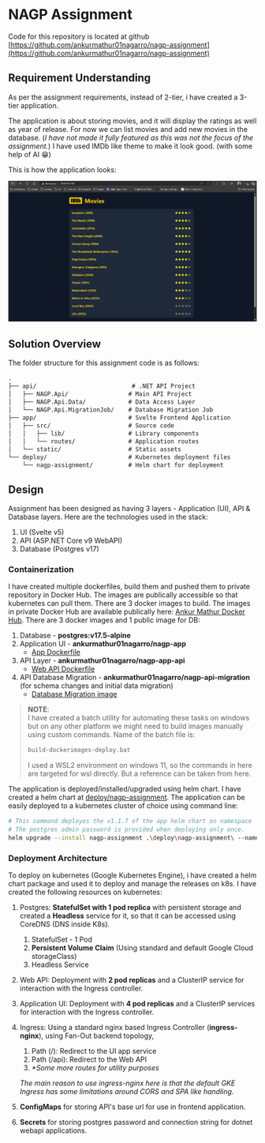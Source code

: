 # NAGP Assignment
Code for this repository is located at github [https://github.com/ankurmathur01nagarro/nagp-assignment](https://github.com/ankurmathur01nagarro/nagp-assignment)

## Requirement Understanding
As per the assignment requirements, instead of 2-tier, i have created a 3-tier application.

The application is about storing movies, and it will display the ratings as well as year of release. For now we can list movies and add new movies in the database. (_I have not made it fully featured as this was not the focus of the assignment._) I have used IMDb like theme to make it look good. (with some help of AI 😁)

This is how the application looks:

![alt text](/images/image.png)


## Solution Overview

The folder structure for this assignment code is as follows:
```
.
├── api/                           # .NET API Project
│   ├── NAGP.Api/                 # Main API Project
│   ├── NAGP.Api.Data/            # Data Access Layer
│   └── NAGP.Api.MigrationJob/    # Database Migration Job
├── app/                          # Svelte Frontend Application
│   ├── src/                      # Source code
│   │   ├── lib/                  # Library components
│   │   └── routes/               # Application routes
│   └── static/                   # Static assets
└── deploy/                       # Kubernetes deployment files
    └── nagp-assignment/          # Helm chart for deployment
```

## Design
Assignment has been designed as having 3 layers - Application (UI), API & Database layers. Here are the technologies used in the stack: 
1. UI (Svelte v5)
2. API (ASP.NET Core v9 WebAPI)
3. Database (Postgres v17)

### Containerization
I have created multiple dockerfiles, build them and pushed them to private repository in Docker Hub. The images are publically accessible so that kubernetes can pull them. There are 3 docker images to build. The images in private Docker Hub are available publically here: [Ankur Mathur Docker Hub](https://hub.docker.com/repositories/ankurmathur01nagarro). There are 3 docker images and 1 public image for DB:

1. Database - **postgres:v17.5-alpine**
2. Application UI - **ankurmathur01nagarro/nagp-app**
    - [App Dockerfile](./app/Dockerfile)
3. API Layer - **ankurmathur01nagarro/nagp-app-api**
    - [Web API Dockerfile](./api/Dockerfile.api)
4. API Database Migration - **ankurmathur01nagarro/nagp-api-migration** (for schema changes and initial data migration)
    - [Database Migration image](./api/Dockerfile.migration)

> **NOTE**:<br>
 I have created a batch utility for automating these tasks on windows but on any other platform we might need to build images manually using custom commands. Name of the batch file is:
> ```bash
> build-dockerimages-deploy.bat
> ```
> I used a WSL2 environment on windows 11, so the commands in here are targeted for wsl directly. But a reference can be taken from here.

The application is deployed/installed/upgraded using helm chart. I have created a helm chart at [deploy/nagp-assignment](./deploy/nagp-assignment/). The application can be easily deployed to a kubernetes cluster of choice using command line:

```bash
# This command deployes the v1.1.7 of the app helm chart on namespace 'nagp-assignment'
# The postgres admin password is provided when deploying only once.
helm upgrade --install nagp-assignment .\deploy\nagp-assignment\ --namespace nagp-assignment --create-namespace --set imgVersion=v1.1.7 --set postgres.adminPassword=password
```

### Deployment Architecture
To deploy on kubernetes (Google Kubernetes Engine), i have created a helm chart package and used it to deploy and manage the releases on k8s. I have created the following resources on kubernetes:
1. Postgres: **StatefulSet with 1 pod replica** with persistent storage and created a **Headless** service for it, so that it can be accessed using CoreDNS (DNS inside K8s).
   1. StatefulSet - 1 Pod
   2. **Persistent Volume Claim** (Using standard and default Google Cloud storageClass)
   3. Headless Service
2. Web API: Deployment with **2 pod replicas** and a ClusterIP service for interaction with the Ingress controller.
3. Application UI: Deployment with **4 pod replicas** and a ClusterIP services for interaction with the Ingress controller.
4. Ingress: Using a standard nginx based Ingress Controller (**ingress-nginx**), using Fan-Out backend topology,
   1. Path (/): Redirect to the UI app service
   2. Path (/api): Redirect to the Web API
   3. _*Some more routes for utility purposes_

   _The main reason to use ingress-nginx here is that the default GKE Ingress has some limitations around CORS and SPA like handling._
5. **ConfigMaps** for storing API's base url for use in frontend application.
6. **Secrets** for storing postgres password and connection string for dotnet webapi applications.

